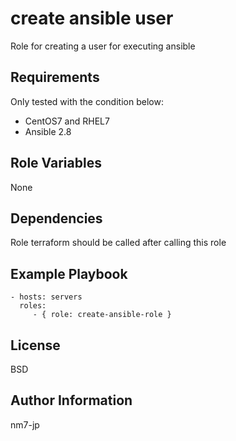 create ansible user
=========

Role for creating a user for executing ansible

Requirements
------------

Only tested with the condition below:
- CentOS7 and RHEL7
- Ansible 2.8


Role Variables
--------------
None

Dependencies
------------

Role terraform should be called after calling this role

Example Playbook
----------------

    - hosts: servers
      roles:
         - { role: create-ansible-role }

License
-------

BSD

Author Information
------------------

nm7-jp
